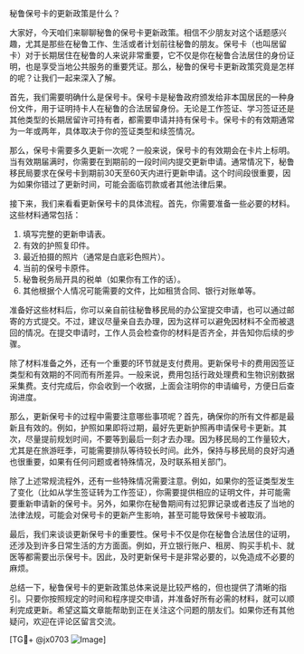 秘鲁保号卡的更新政策是什么？

大家好，今天咱们来聊聊秘鲁的保号卡更新政策。相信不少朋友对这个话题感兴趣，尤其是那些在秘鲁工作、生活或者计划前往秘鲁的朋友。保号卡（也叫居留卡）对于长期居住在秘鲁的人来说非常重要，它不仅是你在秘鲁合法居住的身份证明，也是享受当地公共服务的重要凭证。那么，秘鲁的保号卡更新政策究竟是怎样的呢？让我们一起来深入了解。

首先，我们需要明确什么是保号卡。保号卡是秘鲁政府颁发给非本国居民的一种身份文件，用于证明持卡人在秘鲁的合法居留身份。无论是工作签证、学习签证还是其他类型的长期居留许可持有者，都需要申请并持有保号卡。保号卡的有效期通常为一年或两年，具体取决于你的签证类型和续签情况。

那么，保号卡需要多久更新一次呢？一般来说，保号卡的有效期会在卡片上标明。当有效期届满时，你需要在到期前的一段时间内提交更新申请。通常情况下，秘鲁移民局要求在保号卡到期前30天至60天内进行更新申请。这个时间段很重要，因为如果你错过了更新时间，可能会面临罚款或者其他法律后果。

接下来，我们来看看更新保号卡的具体流程。首先，你需要准备一些必要的材料。这些材料通常包括：

1. 填写完整的更新申请表。
2. 有效的护照复印件。
3. 最近拍摄的照片（通常是白底彩色照片）。
4. 当前的保号卡原件。
5. 秘鲁税务局开具的税单（如果你有工作的话）。
6. 其他根据个人情况可能需要的文件，比如租赁合同、银行对账单等。

准备好这些材料后，你可以亲自前往秘鲁移民局的办公室提交申请，也可以通过邮寄的方式提交。不过，建议尽量亲自去办理，因为这样可以避免因材料不全而被退回的情况。在提交申请时，工作人员会检查你的材料是否齐全，并告知你后续的步骤。

除了材料准备之外，还有一个重要的环节就是支付费用。更新保号卡的费用因签证类型和有效期的不同而有所差异。一般来说，费用包括行政处理费和生物识别数据采集费。支付完成后，你会收到一个收据，上面会注明你的申请编号，方便日后查询进度。

那么，更新保号卡的过程中需要注意哪些事项呢？首先，确保你的所有文件都是最新且有效的。例如，护照如果即将过期，最好先更新护照再申请保号卡更新。其次，尽量提前规划时间，不要等到最后一刻才去办理。因为移民局的工作量较大，尤其是在旅游旺季，可能需要排队等待较长时间。此外，保持与移民局的良好沟通也很重要，如果有任何问题或者特殊情况，及时联系相关部门。

除了上述常规流程外，还有一些特殊情况需要注意。例如，如果你的签证类型发生了变化（比如从学生签证转为工作签证），你需要提供相应的证明文件，并可能需要重新申请新的保号卡。另外，如果你在秘鲁期间有过犯罪记录或者违反了当地的法律法规，可能会对保号卡的更新产生影响，甚至可能导致保号卡被取消。

最后，我们来谈谈更新保号卡的重要性。保号卡不仅是你在秘鲁合法居住的证明，还涉及到许多日常生活的方方面面。例如，开立银行账户、租房、购买手机卡、就医等都需要出示保号卡。因此，及时更新保号卡是非常必要的，以免造成不必要的麻烦。

总结一下，秘鲁保号卡的更新政策总体来说是比较严格的，但也提供了清晰的指引。只要你按照规定的时间和程序提交申请，并准备好所有必需的材料，就可以顺利完成更新。希望这篇文章能帮助到正在关注这个问题的朋友们。如果你还有其他疑问，欢迎在评论区留言交流。

[TG💪+ @jx0703 ![Image](https://github.com/user-attachments/assets/dbca1d08-cadb-493c-b0ec-ad6f7a83f270)]